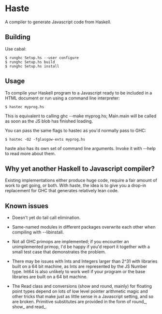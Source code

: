 Haste
=====

A compiler to generate Javascript code from Haskell.

Building
--------

Use cabal:

    $ runghc Setup.hs --user configure
    $ runghc Setup.hs build
    $ runghc Setup.hs install

Usage
-----

To compile your Haskell program to a Javascript ready to be included in a HTML
document or run using a command line interpreter:

    $ hastec myprog.hs

This is equivalent to calling ghc --make myprog.hs; Main.main will be called
as soon as the JS blob has finished loading.

You can pass the same flags to hastec as you'd normally pass to GHC:

    $ hastec -O2 -fglasgow-exts myprog.hs

haste also has its own set of command line arguments. Invoke it with --help to
read more about them.


Why yet another Haskell to Javascript compiler?
-----------------------------------------------

Existing implementations either produce huge code, require a fair amount of
work to get going, or both. With haste, the idea is to give you a drop-in
replacement for GHC that generates relatively lean code.


Known issues
------------

* Doesn't yet do tail call elimination.

* Same-named modules in different packages overwrite each other when compiling
  with --libinstall.

* Not all GHC primops are implemented; if you encounter an unimplemented
  primop, I'd be happy if you'd report it together with a small test case that
  demonstrates the problem.

* There may be issues with Ints and Integers larger than 2^31 with libraries
  built on a 64 bit machine, as Ints are represented by the JS Number type.
  Int64 is also unlikely to work well if your program or the base libraries
  are built on a 64 bit machine.

* The Read class and conversions (show and round, mainly) for floating point
  types depend on lots of low level pointer arithmetic magic and other tricks
  that make just as little sense in a Javascript setting, and so are broken.
  Primitive substitutes are provided in the form of round_, show_ and read_.

